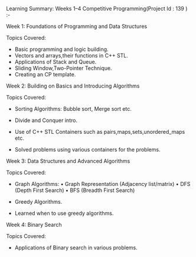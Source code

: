 Learning Summary: Weeks 1–4
Competitive Programming(Project Id : 139 ) :-

Week 1: Foundations of Programming and Data Structures

Topics Covered:
- Basic programming and logic building.
- Vectors and arrays,their functions in C++ STL.
- Applications of Stack and Queue.
- Sliding Window,Two-Pointer Technique.
- Creating an CP template. 


Week 2: Building on Basics and Introducing Algorithms

Topics Covered:
- Sorting Algorithms: Bubble sort, Merge sort etc.
- Divide and Conquer intro.
- Use of C++ STL Containers such as pairs,maps,sets,unordered_maps etc.


- Solved problems using various containers for the problems. 


Week 3: Data Structures and Advanced Algorithms

Topics Covered:
- Graph Algorithms:
  • Graph Representation (Adjacency list/matrix)
  • DFS (Depth First Search)
  • BFS (Breadth First Search)
- Greedy Algorithms.


- Learned when to use greedy algorithms.

Week 4: Binary Search

Topics Covered:
- Applications of Binary search in various problems.



